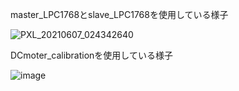 master_LPC1768とslave_LPC1768を使用している様子 

![PXL_20210607_024342640](https://user-images.githubusercontent.com/66021066/120952502-24178b80-c786-11eb-8787-4a1ca48a6422.jpg)

DCmoter_calibrationを使用している様子

![image](https://user-images.githubusercontent.com/66021066/120954193-963d9f80-c789-11eb-8378-a7ea72a6206f.png)
